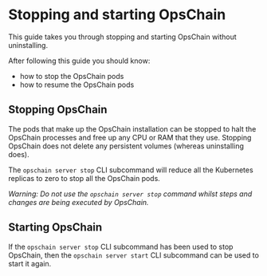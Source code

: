 # Stopping and starting OpsChain

This guide takes you through stopping and starting OpsChain without uninstalling.

After following this guide you should know:

- how to stop the OpsChain pods
- how to resume the OpsChain pods

## Stopping OpsChain

The pods that make up the OpsChain installation can be stopped to halt the OpsChain processes and free up any CPU or RAM that they use. Stopping OpsChain does not delete any persistent volumes (whereas uninstalling does).

The `opschain server stop` CLI subcommand will reduce all the Kubernetes replicas to zero to stop all the OpsChain pods.

_Warning: Do not use the `opschain server stop` command whilst steps and changes are being executed by OpsChain._

## Starting OpsChain

If the `opschain server stop` CLI subcommand has been used to stop OpsChain, then the `opschain server start` CLI subcommand can be used to start it again.

